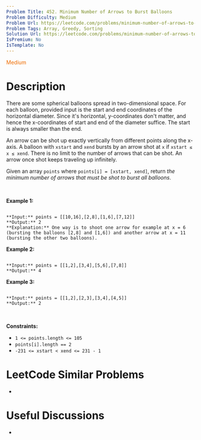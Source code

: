 ```yaml
---
Problem Title: 452. Minimum Number of Arrows to Burst Balloons
Problem Difficulty: Medium
Problem Url: https://leetcode.com/problems/minimum-number-of-arrows-to-burst-balloons/
Problem Tags: Array, Greedy, Sorting
Solution Url: https://leetcode.com/problems/minimum-number-of-arrows-to-burst-balloons/solution/
IsPremium: No
IsTemplate: No
---
```


<span style="color: rgb(239, 108, 0);">Medium</span>

# Description

There are some spherical balloons spread in two-dimensional space. For each balloon, provided input is the start and end coordinates of the horizontal diameter. Since it's horizontal, y-coordinates don't matter, and hence the x-coordinates of start and end of the diameter suffice. The start is always smaller than the end.


An arrow can be shot up exactly vertically from different points along the x-axis. A balloon with `xstart` and `xend` bursts by an arrow shot at `x` if `xstart ≤ x ≤ xend`. There is no limit to the number of arrows that can be shot. An arrow once shot keeps traveling up infinitely.


Given an array `points` where `points[i] = [xstart, xend]`, return *the minimum number of arrows that must be shot to burst all balloons*.


 


**Example 1:**



```

**Input:** points = [[10,16],[2,8],[1,6],[7,12]]
**Output:** 2
**Explanation:** One way is to shoot one arrow for example at x = 6 (bursting the balloons [2,8] and [1,6]) and another arrow at x = 11 (bursting the other two balloons).

```

**Example 2:**



```

**Input:** points = [[1,2],[3,4],[5,6],[7,8]]
**Output:** 4

```

**Example 3:**



```

**Input:** points = [[1,2],[2,3],[3,4],[4,5]]
**Output:** 2

```

 


**Constraints:**


* `1 <= points.length <= 105`
* `points[i].length == 2`
* `-231 <= xstart < xend <= 231 - 1`




# LeetCode Similar Problems

- []()

# Useful Discussions

- []()
